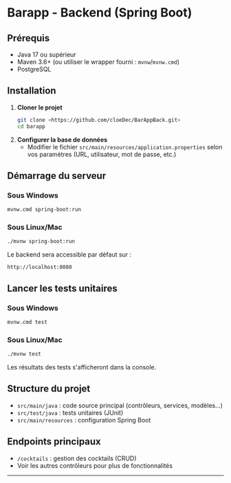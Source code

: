 # Barapp - Backend (Spring Boot)

## Prérequis

- Java 17 ou supérieur
- Maven 3.6+ (ou utiliser le wrapper fourni : `mvnw`/`mvnw.cmd`)
- PostgreSQL

## Installation

1. **Cloner le projet**
   ```sh
   git clone <https://github.com/cloeDec/BarAppBack.git>
   cd barapp
   ```
2. **Configurer la base de données**
   - Modifier le fichier `src/main/resources/application.properties` selon vos paramètres (URL, utilisateur, mot de passe, etc.)

## Démarrage du serveur

### Sous Windows

```sh
mvnw.cmd spring-boot:run
```

### Sous Linux/Mac

```sh
./mvnw spring-boot:run
```

Le backend sera accessible par défaut sur :

```
http://localhost:8080
```

## Lancer les tests unitaires

### Sous Windows

```sh
mvnw.cmd test
```

### Sous Linux/Mac

```sh
./mvnw test
```

Les résultats des tests s'afficheront dans la console.

## Structure du projet

- `src/main/java` : code source principal (contrôleurs, services, modèles...)
- `src/test/java` : tests unitaires (JUnit)
- `src/main/resources` : configuration Spring Boot

## Endpoints principaux

- `/cocktails` : gestion des cocktails (CRUD)
- Voir les autres contrôleurs pour plus de fonctionnalités

---
